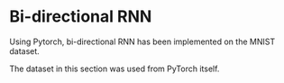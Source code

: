 # Bi-directional RNN 

Using Pytorch, bi-directional RNN has been implemented on the MNIST dataset. 

The dataset in this section was used from PyTorch itself. 